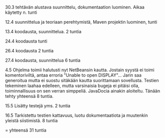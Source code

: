 30.3 tehtävän alustava suunnittelu, dokumentaation luominen. Aikaa käytetty n. tunti

12.4 suunnittelua ja teoriaan perehtymistä, Maven projektin luominen, tunti

13.4 koodausta, suunnittelua. 2 tuntia

24.4 koodausta tunti

26.4 koodausta 2 tuntia

27.4 koodausta, suunnittelua 6 tuntia

4.5 Ohjelma toimii halutusti nyt NetBeansin kautta. Jostain syystä ei toimi komentoriviltä, antaa erroria "Unable to open DISPLAY"... Jarin saa generoitua mutta ei suostu sitäkään kautta suorittamaan sovellusta. Testien tekeminen laahaa edelleen, mutta varsinaisia bugeja ei pitäisi olla, toiminnallisuus on sen verran simppeliä. JavaDocia ainakin aloiteltu. Tänään tehty yhteensä 8 tuntia.

15.5 Lisätty testejä yms. 2 tuntia

16.5 Tarkistettu testien kattavuus, luotu dokumentaatiota ja muutenkin yleistä siistimistä. 8 tuntia


= yhteensä 31 tuntia
